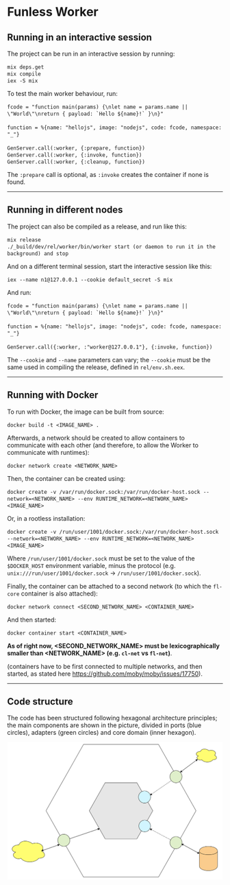 # Funless Worker

## Running in an interactive session

The project can be run in an interactive session by running:
```
mix deps.get
mix compile
iex -S mix
```

To test the main worker behaviour, run:
```
fcode = "function main(params) {\nlet name = params.name || \"World\"\nreturn { payload: `Hello ${name}!` }\n}"

function = %{name: "hellojs", image: "nodejs", code: fcode, namespace: "_"}

GenServer.call(:worker, {:prepare, function})
GenServer.call(:worker, {:invoke, function})
GenServer.call(:worker, {:cleanup, function})
```

The `:prepare` call is optional, as `:invoke` creates the container if none is found.

___

## Running in different nodes

The project can also be compiled as a release, and run like this:
```
mix release
./_build/dev/rel/worker/bin/worker start (or daemon to run it in the background) and stop 
```

And on a different terminal session, start the interactive session like this:
```
iex --name n1@127.0.0.1 --cookie default_secret -S mix
```

And run:
```
fcode = "function main(params) {\nlet name = params.name || \"World\"\nreturn { payload: `Hello ${name}!` }\n}"

function = %{name: "hellojs", image: "nodejs", code: fcode, namespace: "_"}

GenServer.call({:worker, :"worker@127.0.0.1"}, {:invoke, function})
```

The `--cookie` and `--name` parameters can vary; the `--cookie` must be the same used in compiling the release, defined in `rel/env.sh.eex`.

___

## Running with Docker

To run with Docker, the image can be built from source:
```
docker build -t <IMAGE_NAME> .
```

Afterwards, a network should be created to allow containers to communicate with each other (and therefore, to allow the Worker to communicate with runtimes):
```
docker network create <NETWORK_NAME>
```

Then, the container can be created using:
```
docker create -v /var/run/docker.sock:/var/run/docker-host.sock --network=<NETWORK_NAME> --env RUNTIME_NETWORK=<NETWORK_NAME> <IMAGE_NAME>
```

Or, in a rootless installation:
```
docker create -v /run/user/1001/docker.sock:/var/run/docker-host.sock --network=<NETWORK_NAME> --env RUNTIME_NETWORK=<NETWORK_NAME> <IMAGE_NAME>
```

Where `/run/user/1001/docker.sock` must be set to the value of the `$DOCKER_HOST` environment variable, minus the protocol (e.g. `unix:///run/user/1001/docker.sock` -> `/run/user/1001/docker.sock`).

Finally, the container can be attached to a second network (to which the `fl-core` container is also attached):
```
docker network connect <SECOND_NETWORK_NAME> <CONTAINER_NAME>
```

And then started:
```
docker container start <CONTAINER_NAME>
```

**As of right now, <SECOND_NETWORK_NAME> must be lexicographically smaller than <NETWORK_NAME> (e.g. `cl-net` vs `fl-net`)**.

(containers have to be first connected to multiple networks, and then started, as stated here https://github.com/moby/moby/issues/17750).
___

## Code structure

The code has been structured following hexagonal architecture principles; the main components are shown in the picture, divided in ports (blue circles), adapters (green circles) and core domain (inner hexagon).

![](docs/Worker_hexagonal.svg)
